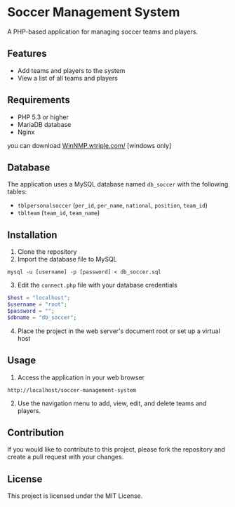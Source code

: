 # Soccer Management System

A PHP-based application for managing soccer teams and players.

## Features

- Add teams and players to the system
- View a list of all teams and players

## Requirements

- PHP 5.3 or higher
- MariaDB database
- Nginx

you can download [WinNMP.wtriple.com/](https://sourceforge.net/projects/wtnmp/files/latest/download) [windows only]

## Database

The application uses a MySQL database named `db_soccer` with the following tables:

- `tblpersonalsoccer` (`per_id`, `per_name`, `national`, `position`, `team_id`)
- `tblteam` (`team_id`, `team_name`)

## Installation

1. Clone the repository
2. Import the database file to MySQL

```
mysql -u [username] -p [password] < db_soccer.sql
```

3. Edit the `connect.php` file with your database credentials

```php
$host = "localhost";
$username = "root";
$password = "";
$dbname = "db_soccer";
```

4. Place the project in the web server's document root or set up a virtual host

## Usage

1. Access the application in your web browser

```
http://localhost/soccer-management-system
```

2. Use the navigation menu to add, view, edit, and delete teams and players.

## Contribution

If you would like to contribute to this project, please fork the repository and create a pull request with your changes.

## License

This project is licensed under the MIT License.
